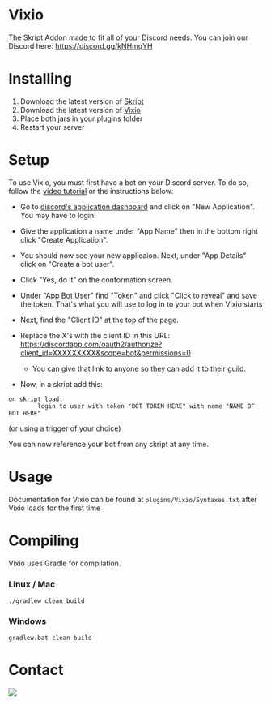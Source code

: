 # Vixio

The Skript Addon made to fit all of your Discord needs. You can join our Discord here: https://discord.gg/kNHmqYH

# Installing

1. Download the latest version of [Skript](https://github.com/bensku/Skript/releases)
2. Download the latest version of [Vixio](https://github.com/iBlitzkriegi/Vixio/releases)
3. Place both jars in your plugins folder
4. Restart your server

# Setup

To use Vixio, you must first have a bot on your Discord server. To do so, follow the [video tutorial](https://youtu.be/AXGETouUzoo) or the instructions below:

- Go to [discord's application dashboard](https://discordapp.com/developers/applications/me) and click on "New Application". You may have to login!
- Give the application a name under "App Name" then in the bottom right click "Create Application".
- You should now see your new applicaion. Next, under "App Details" click on "Create a bot user".
- Click "Yes, do it" on the conformation screen.
- Under "App Bot User" find "Token" and click "Click to reveal" and save the token. That's what you will use to log in to your bot when Vixio starts
- Next, find the "Client ID" at the top of the page.
- Replace the X's with the client ID in this URL: https://discordapp.com/oauth2/authorize?client_id=XXXXXXXXX&scope=bot&permissions=0 
    - You can give that link to anyone so they can add it to their guild. 

- Now, in a skript add this:
```
on skript load:
        login to user with token "BOT TOKEN HERE" with name "NAME OF BOT HERE"
```
(or using a trigger of your choice)

You can now reference your bot from any skript at any time.


# Usage

Documentation for Vixio can be found at `plugins/Vixio/Syntaxes.txt` after Vixio loads for the first time

# Compiling

Vixio uses Gradle for compilation.

### Linux / Mac
```
./gradlew clean build
```

### Windows
```
gradlew.bat clean build
```

# Contact
<a href="http://www.vixio.space/discord"><img src="https://discordapp.com/api/v7/guilds/236641445363056651/widget.png?style=banner3"></a>


